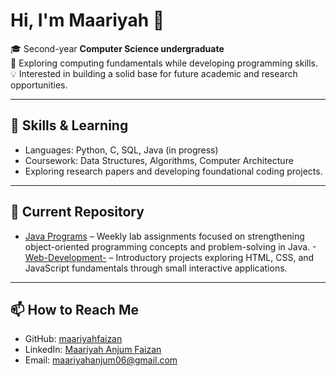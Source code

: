# Hi, I'm Maariyah 👋  

🎓 Second-year **Computer Science undergraduate**  
📖 Exploring computing fundamentals while developing programming skills.  
💡 Interested in building a solid base for future academic and research opportunities.  

---

## 🔧 Skills & Learning  
- Languages: Python, C, SQL, Java (in progress)  
- Coursework: Data Structures, Algorithms, Computer Architecture
- Exploring research papers and developing foundational coding projects.

---

## 📂 Current Repository  
- [Java Programs](https://github.com/maariyafaizan/Java-Programs-) – Weekly lab assignments focused on strengthening object-oriented programming concepts and problem-solving in Java.
-[Web-Development-](https://github.com/maariyahfaizan/Web-Development-) – Introductory projects exploring HTML, CSS, and JavaScript fundamentals through small interactive applications.  

---

## 📫 How to Reach Me  
- GitHub: [maariyahfaizan](https://github.com/maariyahfaizan)  
- LinkedIn: [Maariyah Anjum Faizan](www.linkedin.com/in/maariyah-anjum-faizan-70491b328)
- Email: maariyahanjum06@gmail.com 


